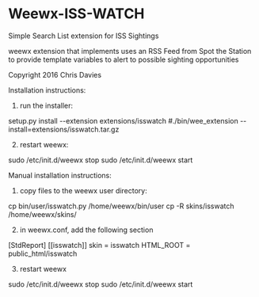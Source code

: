 # Weewx-ISS-WATCH
Simple Search List extension for ISS Sightings

weewx extension that implements uses an RSS Feed from Spot the Station to 
provide template variables to alert to possible sighting opportunities

Copyright 2016 Chris Davies

Installation instructions:

1) run the installer:

setup.py install --extension extensions/isswatch
#./bin/wee_extension --install=extensions/isswatch.tar.gz

2) restart weewx:

sudo /etc/init.d/weewx stop
sudo /etc/init.d/weewx start

Manual installation instructions:

1) copy files to the weewx user directory:

cp bin/user/isswatch.py /home/weewx/bin/user
cp -R skins/isswatch /home/weewx/skins/

2) in weewx.conf, add the following section 

[StdReport]
	[[isswatch]]
			skin = isswatch
			HTML_ROOT = public_html/isswatch

3) restart weewx

sudo /etc/init.d/weewx stop
sudo /etc/init.d/weewx start

